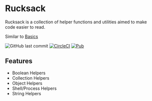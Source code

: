 # Rucksack

Rucksack is a collection of helper functions and utilities aimed to make code easier to read.

Similar to [Basics](https://pub.dev/packages/basics)

![GitHub last commit](https://img.shields.io/github/last-commit/axrs/dart_rucksack)
[![CircleCI](https://circleci.com/gh/axrs/dart_rucksack/tree/master.svg?style=svg)](https://circleci.com/gh/axrs/dart_rucksack/tree/master)
[![Pub](https://img.shields.io/pub/v/rucksack.svg)](https://pub.dartlang.org/packages/rucksack)

## Features

* Boolean Helpers
* Collection Helpers
* Object Helpers
* Shell/Process Helpers
* String Helpers
